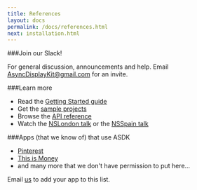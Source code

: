 ```yaml
---
title: References
layout: docs
permalink: /docs/references.html
next: installation.html
---
```


###Join our Slack!

For general discussion, announcements and help. Email AsyncDisplayKit@gmail.com for an invite.

###Learn more
- Read the <a href="/guide">Getting Started guide</a>
- Get the <a href="https://github.com/facebook/AsyncDisplayKit/tree/master/examples">sample projects</a>
- Browse the <a href="/appledoc">API reference</a>
- Watch the <a href="http://vimeo.com/103589245">NSLondon talk</a> or the <a href="https://www.youtube.com/watch?v=RY_X7l1g79Q">NSSpain talk</a>

###Apps (that we know of) that use ASDK
- <a href="https://itunes.apple.com/us/app/pinterest/id429047995?mt=8">Pinterest</a>
- <a href="https://itunes.apple.com/us/app/this-is-money/id768740884?mt=8">This is Money</a>
- and many more that we don't have permission to put here...

Email <a href="AsyncDisplayKit@gmail.com">us</a> to add your app to this list.

